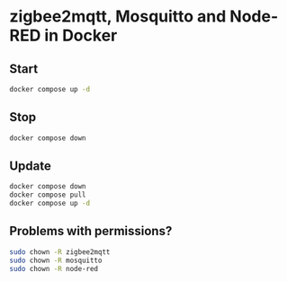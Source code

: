 # zigbee2mqtt, Mosquitto and Node-RED in Docker

## Start
```sh
docker compose up -d
```

## Stop
```sh
docker compose down
```

## Update
```sh
docker compose down
docker compose pull
docker compose up -d
```

## Problems with permissions?
```sh
sudo chown -R zigbee2mqtt
sudo chown -R mosquitto
sudo chown -R node-red
```
